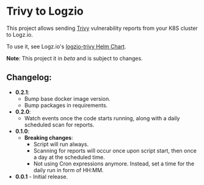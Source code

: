 # Trivy to Logzio

This project allows sending [Trivy](https://github.com/aquasecurity/trivy-operator) vulnerability reports from your K8S cluster to Logz.io.  

To use it, see Logz.io's [logzio-trivy Helm Chart](https://github.com/logzio/logzio-helm/tree/master/charts/logzio-trivy).

**Note**: This project it in _beta_ and is subject to changes.


## Changelog:

- **0.2.1**:
  - Bump base docker image version.
  - Bump packages in requirements.
- **0.2.0**:
  - Watch events once the code starts running, along with a daily scheduled scan for reports.
- **0.1.0**:
  - **Breaking changes**:
    - Script will run always.
    - Scanning for reports will occur once upon script start, then once a day at the scheduled time. 
    - Not using Cron expressions anymore. Instead, set a time for the daily run in form of HH:MM.  
- **0.0.1** - Initial release.
